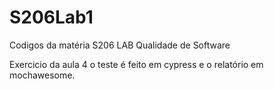 # S206Lab1
Codigos da matéria S206 LAB Qualidade de Software

Exercicio da aula 4 o teste é feito em cypress e o relatório em mochawesome.
